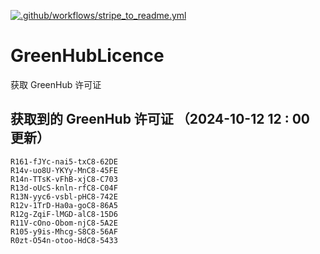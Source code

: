 [![.github/workflows/stripe_to_readme.yml](https://github.com/zjx-kimi/GreenHubLicence/actions/workflows/stripe_to_readme.yml/badge.svg)](https://github.com/zjx-kimi/GreenHubLicence/actions/workflows/stripe_to_readme.yml)
# GreenHubLicence
获取 GreenHub 许可证
## 获取到的 GreenHub 许可证 （2024-10-12 12 : 00 更新）
```
R161-fJYc-nai5-txC8-62DE
R14v-uo8U-YKYy-MnC8-45FE
R14n-TTsK-vFhB-xjC8-C703
R13d-oUcS-knln-rfC8-C04F
R13N-yyc6-vsbl-pHC8-742E
R12v-1TrD-Ha0a-goC8-86A5
R12g-ZqiF-lMGD-alC8-15D6
R11V-cOno-Obom-njC8-5A2E
R105-y9is-Mhcg-S8C8-56AF
R0zt-O54n-otoo-HdC8-5433
```
